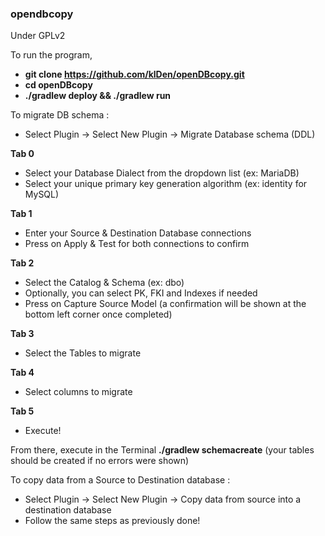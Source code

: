 ### opendbcopy

Under GPLv2

To run the program, 
- **git clone https://github.com/klDen/openDBcopy.git**
- **cd openDBcopy**
- **./gradlew deploy && ./gradlew run**

To migrate DB schema :

- Select Plugin -> Select New Plugin -> Migrate Database schema (DDL)

**Tab 0**
- Select your Database Dialect from the dropdown list (ex: MariaDB)
- Select your unique primary key generation algorithm (ex: identity for MySQL)

**Tab 1**
- Enter your Source & Destination Database connections 
- Press on Apply & Test for both connections to confirm

**Tab 2**
- Select the Catalog & Schema (ex: dbo)
- Optionally, you can select PK, FKI and Indexes if needed
- Press on Capture Source Model (a confirmation will be shown at the bottom left corner once completed)

**Tab 3**
- Select the Tables to migrate

**Tab 4**
- Select columns to migrate

**Tab 5**
- Execute!

From there, execute in the Terminal **./gradlew schemacreate** (your tables should be created if no errors were shown)

To copy data from a Source to Destination database :
- Select Plugin -> Select New Plugin -> Copy data from source into a destination database
- Follow the same steps as previously done!

